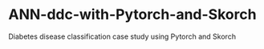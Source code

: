 # ANN-ddc-with-Pytorch-and-Skorch
Diabetes disease classification case study using Pytorch and Skorch 
